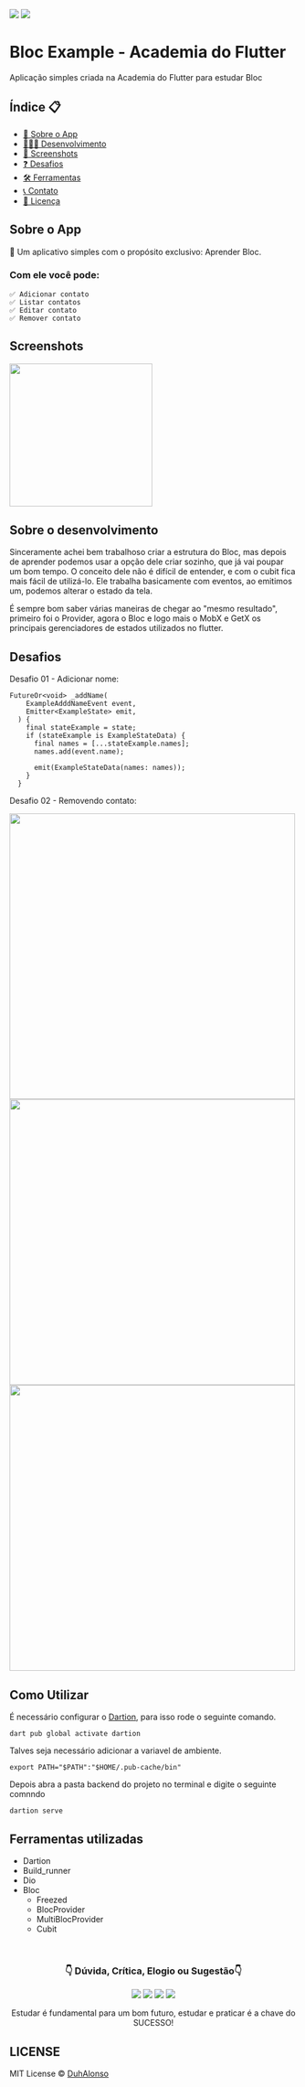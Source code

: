 <img src="https://img.shields.io/badge/Version-1.0.0-green"> <img src="https://img.shields.io/badge/license-MIT-blue"> 

# Bloc Example - Academia do Flutter

Aplicação simples criada na Academia do Flutter para estudar Bloc

<h2>Índice 📋</h2>

   <p>

   - [📖 Sobre o App](#Sobre-o-App)
   - [👨🏽‍💻 Desenvolvimento](#Sobre-o-desenvolvimento)
   - [📱 Screenshots](#Screenshots)
   - [❓ Desafios](#Desafios)
   - [🛠 Ferramentas](#Ferramentas-utilizadas)
   - [📞 Contato](#-d%C3%BAvida-cr%C3%ADtica-elogio-ou-sugest%C3%A3o)
   - [📝 Licença](#LICENSE)

   </p>

<h2>Sobre o App</h2>

<p>
📱 Um aplicativo simples com o propósito exclusivo: Aprender Bloc.

<h3>Com ele você pode:</h3>

    ✅ Adicionar contato
    ✅ Listar contatos
    ✅ Editar contato
    ✅ Remover contato

</p>

<h2>Screenshots</h2>
<p>

<img src="https://github.com/DuhAlonso/example_bloc/blob/main/screenshots/Screen02.png" width="250"> 
</p>

<h2>Sobre o desenvolvimento</h2>
<p>
Sinceramente achei bem trabalhoso criar a estrutura do Bloc, mas depois de aprender podemos usar a opção dele criar sozinho, que já vai poupar um bom tempo. O conceito dele não é difícil de entender, e com o cubit fica mais fácil de utilizá-lo. Ele trabalha basicamente com eventos, ao emitimos um, podemos alterar o estado da tela.

É sempre bom saber várias maneiras de chegar ao "mesmo resultado", primeiro foi o Provider, agora o Bloc e logo mais o MobX e GetX os principais gerenciadores de estados utilizados no flutter.
</p>

<h2>Desafios</h2>
<p>
Desafio 01 - Adicionar nome:

```
FutureOr<void> _addName(
    ExampleAdddNameEvent event,
    Emitter<ExampleState> emit,
  ) {
    final stateExample = state;
    if (stateExample is ExampleStateData) {
      final names = [...stateExample.names];
      names.add(event.name);

      emit(ExampleStateData(names: names));
    }
  }
```
Desafio 02 - Removendo contato:

<img src="https://github.com/DuhAlonso/example_bloc/blob/main/screenshots/removeContact.png" width="500">

<img src="https://github.com/DuhAlonso/example_bloc/blob/main/screenshots/ListTile.png" width="500">

<img src="https://github.com/DuhAlonso/example_bloc/blob/main/screenshots/MultiProvider.png" width="500">

</p>


<h2>Como Utilizar</h2>
<p>
É necessário configurar o <a href="https://pub.dev/packages/dartion">Dartion</a>, para isso rode o seguinte comando.

    dart pub global activate dartion

Talves seja necessário adicionar a variavel de ambiente.

    export PATH="$PATH":"$HOME/.pub-cache/bin"

Depois abra a pasta backend do projeto no terminal e digite o seguinte comnndo

    dartion serve

</p>

<h2>Ferramentas utilizadas</h2>
<p>


- Dartion
- Build_runner 
- Dio 
- Bloc 
  - Freezed
  - BlocProvider
  - MultiBlocProvider
  - Cubit
</p>

</br>

<p align="center">
<h3 align="center">👇 Dúvida, Crítica, Elogio ou Sugestão👇</h3> 
  </p>
  <p align="center">
  <a href="https://instagram.com/duhalonsoo" target="_blank"><img src="https://img.shields.io/badge/-Instagram-%23E4405F?style=for-the-badge&logo=instagram&logoColor=white" target="_blank"></a>
  <a href="https://t.me/duhalonso" target="_blank"><img src="https://img.shields.io/badge/Telegram-2CA5E0?style=for-the-badge&logo=telegram&logoColor=white" target="_blank"></a> 
  <a href = "mailto:duhalonso.dev@gmail.com"><img src="https://img.shields.io/badge/-Gmail-%23333?style=for-the-badge&logo=gmail&logoColor=white" target="_blank"></a>
  <a href="https://www.linkedin.com/in/eduardo-alonso-685509b7" target="_blank"><img src="https://img.shields.io/badge/-LinkedIn-%230077B5?style=for-the-badge&logo=linkedin&logoColor=white" target="_blank"></a> 
</p>
<p align="center">
 Estudar é fundamental para um bom futuro, estudar e praticar é a chave do SUCESSO!

</p>

<h2>LICENSE</h2>

MIT License © [DuhAlonso](https://github.com/DuhAlonso/basic_app_request_api/blob/master/LICENSE.md)